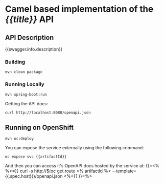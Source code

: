 # Camel based implementation of the _{{title}}_ API

## API Description ##
{{swagger.info.description}}

### Building

    mvn clean package

### Running Locally

    mvn spring-boot:run

Getting the API docs:

    curl http://localhost:8080/openapi.json

## Running on OpenShift

    mvn oc:deploy

You can expose the service externally using the following command:

    oc expose svc {{artifactId}}

And then you can access it's OpenAPI docs hosted by the service at:
{{=<% %>=}}
    curl -s http://$(oc get route <% artifactId %> --template={{.spec.host}})/openapi.json
<%={{ }}=%>
